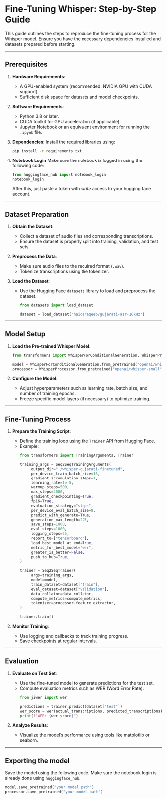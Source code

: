 # Fine-Tuning Whisper: Step-by-Step Guide

This guide outlines the steps to reproduce the fine-tuning process for the Whisper model. Ensure you have the necessary dependencies installed and datasets prepared before starting.

---

## Prerequisites

1. **Hardware Requirements**:
   - A GPU-enabled system (recommended: NVIDIA GPU with CUDA support).
   - Sufficient disk space for datasets and model checkpoints.

2. **Software Requirements**:
   - Python 3.8 or later.
   - CUDA toolkit for GPU acceleration (if applicable).
   - Jupyter Notebook or an equivalent environment for running the `.ipynb` file.

3. **Dependencies**:
   Install the required libraries using:
   ```bash
   pip install -r requirements.txt
   ```

4. **Notebook Login**
   Make sure the notebook is logged in using the following code:
   ```python
   from huggingface_hub import notebook_login
   notebook_login
   ```
   After this, just paste a token with *write* access to your hugging face account.
---

## Dataset Preparation

1. **Obtain the Dataset**:
   - Collect a dataset of audio files and corresponding transcriptions.
   - Ensure the dataset is properly split into training, validation, and test sets.

2. **Preprocess the Data**:
   - Make sure audio files to the required format (`.wav`).
   - Tokenize transcriptions using the tokenizer.

3. **Load the Dataset**:
   - Use the Hugging Face `datasets` library to load and preprocess the dataset.
     ```python
     from datasets import load_dataset

     dataset = load_dataset("haideraqeeb/gujarati-asr-16kHz")
     ```

---

## Model Setup

1. **Load the Pre-trained Whisper Model**:
   ```python
   from transformers import WhisperForConditionalGeneration, WhisperProcessor

   model = WhisperForConditionalGeneration.from_pretrained("openai/whisper-small")
   processor = WhisperProcessor.from_pretrained("openai/whisper-small")
   ```

2. **Configure the Model**:
   - Adjust hyperparameters such as learning rate, batch size, and number of training epochs.
   - Freeze specific model layers (if necessary) to optimize training.

---

## Fine-Tuning Process

1. **Prepare the Training Script**:
   - Define the training loop using the `Trainer` API from Hugging Face.
   - Example:
     ```python
     from transformers import TrainingArguments, Trainer

     training_args = Seq2SeqTrainingArguments(
          output_dir="./whisper-gujarati-finetuned",
          per_device_train_batch_size=16,
          gradient_accumulation_steps=1,
          learning_rate=1e-5,
          warmup_steps=500,
          max_steps=4000,
          gradient_checkpointing=True,
          fp16=True,
          evaluation_strategy="steps",
          per_device_eval_batch_size=8,
          predict_with_generate=True,
          generation_max_length=225,
          save_steps=1000,
          eval_steps=1000,
          logging_steps=25,
          report_to=["tensorboard"],
          load_best_model_at_end=True,
          metric_for_best_model="wer",
          greater_is_better=False,
          push_to_hub=True,
     )

     trainer = Seq2SeqTrainer(
          args=training_args,
          model=model,
          train_dataset=dataset["train"],
          eval_dataset=dataset["validation"],
          data_collator=data_collator,
          compute_metrics=compute_metrics,
          tokenizer=processor.feature_extractor,
     )

     trainer.train()
     ```

2. **Monitor Training**:
   - Use logging and callbacks to track training progress.
   - Save checkpoints at regular intervals.

---

## Evaluation

1. **Evaluate on Test Set**:
   - Use the fine-tuned model to generate predictions for the test set.
   - Compute evaluation metrics such as WER (Word Error Rate).
     ```python
     from jiwer import wer

     predictions = trainer.predict(dataset["test"])
     wer_score = wer(actual_transcriptions, predicted_transcriptions)
     print(f"WER: {wer_score}")
     ```

2. **Analyze Results**:
   - Visualize the model’s performance using tools like matplotlib or seaborn.

---

## Exporting the model
   Save the model using the following code. Make sure the notebook login is already done using ```huggingface_hub```. 
   ```python
   model.save_pretrained("your model path")
   processor.save_pretrained("your model path")
   ```